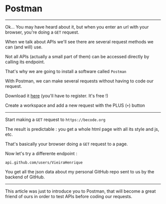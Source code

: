 # Postman

---

Ok... You may have heard about it, but when you enter an url with your browser, you're doing a `GET` request.

When we talk about APIs we'll see there are several request methods we can (and will) use.

Not all APIs (actually a small part of them) can be accessed directly by calling its endpoint.

That's why we are going to install a software called `Postman`

With Postman, we can make several requests without having to code our request.

Download it [here](https://www.postman.com/) (you'll have to register. It's free !)

Create a workspace and add a new request with the PLUS (`+`) button

---

Start making a `GET` request to `https://becode.org`

The result is predictable : you get a whole html page with all its style and js, etc.

That's basically your browser doing a `GET` request to a page.

Now let's try a differente endpoint :

`api.github.com/users/VieiraHenrique`

You get all the json data about my personal GitHub repo sent to us by the backend of GitHub.

---

This article was just to introduce you to Postman, that will become a great friend of ours in order to test APIs before coding our requests.
